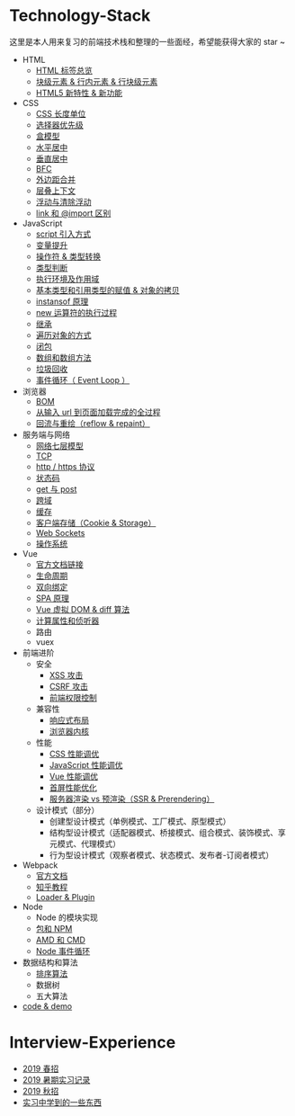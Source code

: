 # Technology-Stack
这里是本人用来复习的前端技术栈和整理的一些面经，希望能获得大家的 star ~
* HTML
  - [HTML 标签总览](http://www.w3school.com.cn/tags/index.asp)
  - [块级元素 & 行内元素 & 行块级元素](https://github.com/TanYJie/Technology-Stack-Interview-Experience/blob/master/HTML/块级元素&行内元素&行块级元素.md)
  - [HTML5 新特性 & 新功能](https://github.com/TanYJie/Technology-Stack-Interview-Experience/blob/master/HTML/HTML5新特性.md)
* CSS
  - [CSS 长度单位](https://github.com/TanYJie/Technology-Stack-Interview-Experience/blob/master/CSS/CSS长度单位.md)
  - [选择器优先级](https://github.com/TanYJie/Technology-Stack/blob/master/CSS/CSS选择器.md)
  - [盒模型](https://github.com/TanYJie/Technology-Stack/blob/master/CSS/盒模型.md)
  - [水平居中](https://github.com/TanYJie/Technology-Stack/blob/master/CSS/水平居中.md)
  - [垂直居中](https://github.com/TanYJie/Technology-Stack/blob/master/CSS/垂直居中.md)
  - [BFC](https://github.com/TanYJie/Technology-Stack/blob/master/CSS/BFC.md)
  - [外边距合并](https://github.com/TanYJie/Technology-Stack/blob/master/CSS/外边距合并.md)
  - [层叠上下文](https://github.com/TanYJie/Technology-Stack/blob/master/CSS/层叠上下文.md)
  - [浮动与清除浮动](https://blog.csdn.net/belen_xue/article/details/54606895?utm_source=tuicool&utm_medium=referral)
  - [link 和 @import 区别](https://github.com/TanYJie/Technology-Stack/blob/master/CSS/link和@import区别.md)
* JavaScript
  - [script 引入方式](https://github.com/TanYJie/Technology-Stack/blob/master/JavaScript/script引入方式.md)
  - [变量提升](https://github.com/TanYJie/Technology-Stack/blob/master/JavaScript/变量提升.md)
  - [操作符 & 类型转换](https://github.com/TanYJie/Technology-Stack/blob/master/JavaScript/操作符&类型转换.md)
  - [类型判断](https://github.com/TanYJie/Technology-Stack/blob/master/JavaScript/类型判断.md)
  - [执行环境及作用域](https://github.com/TanYJie/Technology-Stack/blob/master/JavaScript/执行环境及作用域.md)
  - [基本类型和引用类型的赋值 & 对象的拷贝](https://github.com/TanYJie/Technology-Stack-Interview-Experience/blob/master/JavaScript/基本类型和引用类型的赋值&对象的拷贝.md)
  - [instansof 原理](https://github.com/TanYJie/Technology-Stack/blob/master/JavaScript/instanceof原理.md)
  - [new 运算符的执行过程](https://github.com/TanYJie/Technology-Stack/blob/master/JavaScript/new运算符的执行过程.md)
  - [继承](https://github.com/TanYJie/Technology-Stack/blob/master/JavaScript/继承.md)
  - [遍历对象的方式](https://github.com/TanYJie/Technology-Stack/blob/master/JavaScript/遍历对象.md)
  - [闭包](https://github.com/TanYJie/Technology-Stack/blob/master/JavaScript/闭包.md)
  - [数组和数组方法](https://github.com/TanYJie/Technology-Stack/blob/master/JavaScript/数组和数组方法.md)
  - [垃圾回收](https://github.com/TanYJie/Technology-Stack/blob/master/JavaScript/垃圾回收.md)
  - [事件循环（ Event Loop ）](https://github.com/TanYJie/Technology-Stack/blob/master/JavaScript/事件循环.md)
* 浏览器
  - [BOM](https://github.com/TanYJie/Technology-Stack/blob/master/浏览器/BOM.md)
  - [从输入 url 到页面加载完成的全过程](https://www.cnblogs.com/daijinxue/p/6640153.html)
  - [回流与重绘（reflow & repaint）](https://github.com/TanYJie/Technology-Stack/blob/master/浏览器/回流与重绘.md)
* 服务端与网络
  - [网络七层模型](https://github.com/TanYJie/Technology-Stack/blob/master/服务端与网络/网络七层模型.md)
  - [TCP](https://github.com/TanYJie/Technology-Stack/blob/master/服务端与网络/TCP.md)
  - [http / https 协议](https://github.com/TanYJie/Technology-Stack-Interview-Experience/blob/master/服务端与网络/HTTP&HTTPs.md)
  - [状态码](https://github.com/TanYJie/Technology-Stack/blob/master/服务端与网络/状态码.md)
  - [get 与 post](https://github.com/TanYJie/Technology-Stack/blob/master/服务端与网络/get与post.md)
  - [跨域](https://github.com/TanYJie/Technology-Stack/blob/master/服务端与网络/跨域.md)
  - [缓存](https://github.com/TanYJie/Technology-Stack/blob/master/服务端与网络/缓存.md)
  - [客户端存储（Cookie & Storage）](https://github.com/TanYJie/Technology-Stack/blob/master/服务端与网络/客户端存储.md)
  - [Web Sockets](https://github.com/TanYJie/Technology-Stack/blob/master/服务端与网络/websockets.md)
  - [操作系统](https://github.com/TanYJie/Technology-Stack/blob/master/服务端与网络/操作系统.md)
* Vue
  - [官方文档链接](https://cn.vuejs.org/)
  - [生命周期](https://github.com/TanYJie/Technology-Stack-Interview-Experience/blob/master/Vue/生命周期.md)
  - [双向绑定](https://github.com/TanYJie/Technology-Stack-Interview-Experience/blob/master/Vue/双向绑定.md)
  - [SPA 原理](https://github.com/TanYJie/Technology-Stack-Interview-Experience/blob/master/Vue/SPA.md)
  - [Vue 虚拟 DOM & diff 算法](https://github.com/TanYJie/Technology-Stack/blob/master/Vue/虚拟dom&diff算法.md)
  - [计算属性和侦听器](https://github.com/TanYJie/Technology-Stack/blob/master/Vue/computed&watch.md)
  - 路由
  - vuex
* 前端进阶
  * 安全
    - [XSS 攻击](https://github.com/TanYJie/Technology-Stack/blob/master/前端进阶/安全/XSS攻击.md)
    - [CSRF 攻击](https://github.com/TanYJie/Technology-Stack/blob/master/前端进阶/安全/CSRF攻击.md)
    - [前端权限控制](https://github.com/TanYJie/Technology-Stack/blob/master/前端进阶/安全/权限控制.md)
  * 兼容性
    - [响应式布局](https://github.com/TanYJie/Technology-Stack-Interview-Experience/blob/master/前端进阶/兼容性/响应式布局.md)
    - [浏览器内核](https://github.com/TanYJie/Technology-Stack-Interview-Experience/blob/master/前端进阶/兼容性/浏览器内核.md)
  * 性能
    - [CSS 性能调优](https://github.com/TanYJie/Technology-Stack/blob/master/前端进阶/前端性能/CSS性能调优.md)
    - [JavaScript 性能调优](https://github.com/TanYJie/Technology-Stack/blob/master/前端进阶/前端性能/JavaScript性能调优.md)
    - [Vue 性能调优](https://github.com/TanYJie/Technology-Stack/blob/master/前端进阶/前端性能/Vue性能调优.md)
    - [首屏性能优化](https://github.com/TanYJie/Technology-Stack/blob/master/前端进阶/前端性能/首屏性能调优.md)
    - [服务器渲染 vs 预渲染（SSR & Prerendering）](https://github.com/TanYJie/Technology-Stack/blob/master/前端进阶/前端性能/SSR&Prerendering.md)
  * 设计模式（部分）
    - 创建型设计模式（单例模式、工厂模式、原型模式）
    - 结构型设计模式（适配器模式、桥接模式、组合模式、装饰模式、享元模式、代理模式）
    - 行为型设计模式（观察者模式、状态模式、发布者-订阅者模式）
* Webpack
  - [官方文档](https://www.webpackjs.com/)
  - [知乎教程](https://zhuanlan.zhihu.com/p/57722935?utm_source=qq&utm_medium=social&utm_oi=910792540654022656)
  - [Loader & Plugin](https://github.com/TanYJie/Technology-Stack-Interview-Experience/blob/master/Webpack/Loader&Plugin.md)
* Node
  - Node 的模块实现
  - [包和 NPM](https://github.com/TanYJie/Technology-Stack/blob/master/Node/包和NPM.md)
  - [AMD 和 CMD](https://github.com/TanYJie/Technology-Stack/blob/master/Node/AMD和CMD.md)
  - [Node 事件循环](https://github.com/TanYJie/Technology-Stack/blob/master/Node/Node事件循环.md)
* 数据结构和算法
  - [排序算法](https://github.com/TanYJie/Technology-Stack/blob/master/数据结构和算法/排序算法.md)
  - 数据树
  - 五大算法
* [code & demo](https://github.com/TanYJie/Technology-Stack-Interview-Experience/tree/master/code&demo)


# Interview-Experience
* [2019 春招](https://github.com/TanYJie/Technology-Stack/blob/master/面经/2019年3月春招.md)
* [2019 暑期实习记录](https://github.com/TanYJie/Technology-Stack/blob/master/面经/2019暑期实习记录.md)
* [2019 秋招](https://github.com/TanYJie/Technology-Stack/blob/master/面经/2019年7月秋招.md)
* [实习中学到的一些东西](https://github.com/TanYJie/Technology-Stack/tree/master/面经/实习学习文档)
